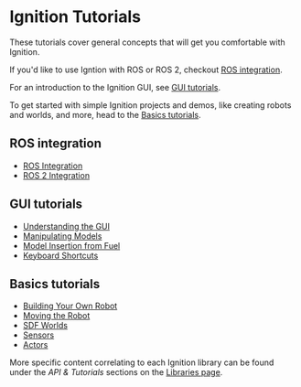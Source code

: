 # Ignition Tutorials

These tutorials cover general concepts that will get you comfortable with Ignition.

If you'd like to use Igntion with ROS or ROS 2, checkout [ROS integration](#markdown-header-ros-integration).

For an introduction to the Ignition GUI, see [GUI tutorials](#markdown-header-gui-tutorial).

To get started with simple Ignition projects and demos, like creating robots and worlds, and more, head to the [Basics tutorials](#markdown-header-basics-tutorials).

## ROS integration

* [ROS Integration](/docs/citadel/tutorials/ros_integration)
* [ROS 2 Integration](/docs/citadel/tutorials/ROS_integration/ros_ign_demo)

## GUI tutorials

* [Understanding the GUI](/docs/citadel/tutorials/GUI_tutorial)
* [Manipulating Models](/docs/citadel/tutorials/manipulating_models)
* [Model Insertion from Fuel](/docs/citadel/tutorials/Model_insertion_fuel)
* [Keyboard Shortcuts](/docs/citadel/tutorials/hotkeys)

## Basics tutorials

* [Building Your Own Robot](/docs/citadel/tutorials/SDF/building_robot)
* [Moving the Robot](/docs/citadel/tutorials/Moving_robot/moving_robot)
* [SDF Worlds](/docs/citadel/tutorials/world/world_demo)
* [Sensors](/docs/citadel/tutorials/sensor/sensor_demo)
* [Actors](/docs/citadel/tutorials/actors_demo/actor_demo)


More specific content correlating to each Ignition library can be found under the *API & Tutorials* sections on the [Libraries page](/libs).
